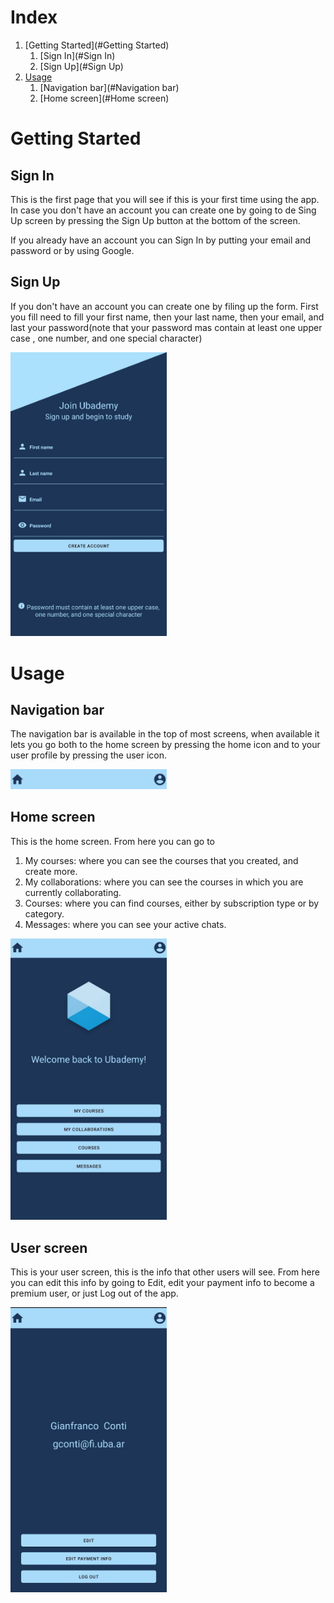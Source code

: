 # Index

1. [Getting Started](#Getting Started)
    1. [Sign In](#Sign In)
    2. [Sign Up](#Sign Up)
2. [Usage](#Usage)
    1. [Navigation bar](#Navigation bar)
    2. [Home screen](#Home screen)

# Getting Started

## Sign In

This is the first page that you will see if this is your first time using the app. In case you don't have an account you
can create one by going to de Sing Up screen by pressing the Sign Up button at the bottom of the screen.

If you already have an account you can Sign In by putting your email and password or by using Google.

## Sign Up

If you don't have an account you can create one by filing up the form. First you fill need to fill your first name, then
your last name, then your email, and last your password(note that your password mas contain at least one upper case ,
one number, and one special character)

<img src="res/signUpScreen.jpeg" alt="drawing" style="width: 250px"/>

# Usage

## Navigation bar

The navigation bar is available in the top of most screens, when available it lets you go both to the home screen by
pressing the home icon and to your user profile by pressing the user icon.

<img src="res/navigationBar.jpeg" alt="drawing" style="width: 250px"/>

## Home screen

This is the home screen. From here you can go to

1. My courses: where you can see the courses that you created, and create more.
2. My collaborations: where you can see the courses in which you are currently collaborating.
3. Courses: where you can find courses, either by subscription type or by category.
4. Messages: where you can see your active chats.

<img src="res/homeScreen.jpeg" alt="drawing" style="width: 250px"/>

## User screen

This is your user screen, this is the info that other users will see. From here you can edit this info by going to Edit,
edit your payment info to become a premium user, or just Log out of the app.

<img src="res/userScreen.jpeg" alt="drawing" style="width: 250px"/>
